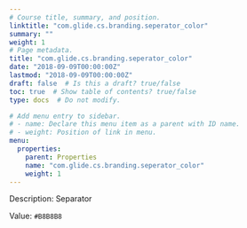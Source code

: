 ```yaml
---
# Course title, summary, and position.
linktitle: "com.glide.cs.branding.seperator_color"
summary: ""
weight: 1
# Page metadata.
title: "com.glide.cs.branding.seperator_color"
date: "2018-09-09T00:00:00Z"
lastmod: "2018-09-09T00:00:00Z"
draft: false  # Is this a draft? true/false
toc: true  # Show table of contents? true/false
type: docs  # Do not modify.

# Add menu entry to sidebar.
# - name: Declare this menu item as a parent with ID name.
# - weight: Position of link in menu.
menu:
  properties:
    parent: Properties
    name: "com.glide.cs.branding.seperator_color"
    weight: 1
---
```


Description: Separator


Value: `#B8B8B8`